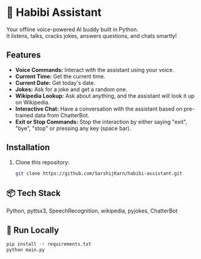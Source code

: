 # 🤖 Habibi Assistant

Your offline voice-powered AI buddy built in Python.  
It listens, talks, cracks jokes, answers questions, and chats smartly!

## Features

- **Voice Commands:** Interact with the assistant using your voice.
- **Current Time:** Get the current time.
- **Current Date:** Get today's date.
- **Jokes:** Ask for a joke and get a random one.
- **Wikipedia Lookup:** Ask about anything, and the assistant will look it up on Wikipedia.
- **Interactive Chat:** Have a conversation with the assistant based on pre-trained data from ChatterBot.
- **Exit or Stop Commands:** Stop the interaction by either saying "exit", "bye", "stop" or pressing any key (space bar).


## Installation

1. Clone this repository:
   ```bash
   git clone https://github.com/SarshijKarn/habibi-assistant.git


## 📦 Tech Stack
Python, pyttsx3, SpeechRecognition, wikipedia, pyjokes, ChatterBot

## 📌 Run Locally
```bash
pip install -r requirements.txt
python main.py
